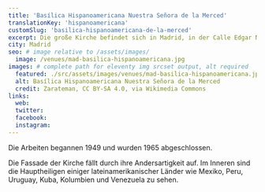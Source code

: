 ```yaml
---
title: 'Basílica Hispanoamericana Nuestra Señora de la Merced'
translationKey: 'hispanoamericana'
customSlug: 'basilica-hispanoamericana-de-la-merced'
excerpt: Die große Kirche befindet sich in Madrid, in der Calle Edgar Neville 23. Sie wurde von den Architekten Francisco Javier Sáenz de Oiza und Luis Laorga entworfen.
city: Madrid
seo: # image relative to /assets/images/
  image: /venues/mad-basilica-hispanoamericana.jpg
images: # complete path for eleventy img srcset output, alt required
  featured: ./src/assets/images/venues/mad-basilica-hispanoamericana.jpg
  alt: Basílica Hispanoamericana Nuestra Señora de la Merced
  credit: Zarateman, CC BY-SA 4.0, via Wikimedia Commons
links:
  web:
  twitter:
  facebook:
  instagram:
---
```


Die Arbeiten begannen 1949 und wurden 1965 abgeschlossen.

Die Fassade der Kirche fällt durch ihre Andersartigkeit auf. Im Inneren sind die Hauptheiligen einiger lateinamerikanischer Länder wie Mexiko, Peru, Uruguay, Kuba, Kolumbien und Venezuela zu sehen.
